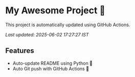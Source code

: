 # My Awesome Project 🚀

This project is automatically updated using GitHub Actions.

_Last updated: 2025-06-02 17:27:27 IST_

## Features
- Auto-update README using Python 🐍
- Auto Git push with GitHub Actions 🤖
